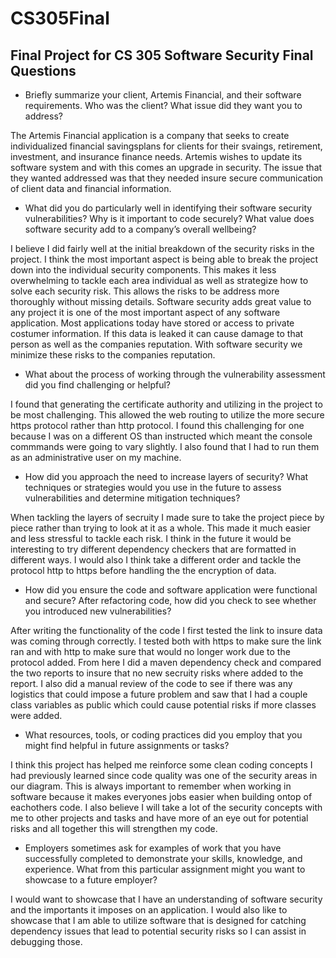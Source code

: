 # CS305Final
## Final Project for CS 305 Software Security Final Questions

* Briefly summarize your client, Artemis Financial, and their software requirements. Who was the client? What issue did they want you to address?

The Artemis Financial application is a company that seeks to create individualized financial savingsplans for clients for their svaings, retirement, investment, and insurance finance needs. Artemis wishes to update its software system and with this comes an upgrade in security. The issue that they wanted addressed was that they needed insure secure communication of client data and financial information.

* What did you do particularly well in identifying their software security vulnerabilities? Why is it important to code securely? What value does software security add to a company’s overall wellbeing?

I believe I did fairly well at the initial breakdown of the security risks in the project. I think the most important aspect is being able to break the project down into the individual security components. This makes it less overwhelming to tackle each area individual as well as strategize how to solve each security risk. This allows the risks to be address more thoroughly without missing details. Software security adds great value to any project it is one of the most important aspect of any software application. Most applications today have stored or access to private costumer information. If this data is leaked it can cause damage to that person as well as the companies reputation. With software security we minimize these risks to the companies reputation.

* What about the process of working through the vulnerability assessment did you find challenging or helpful?

I found that generating the certificate authority and utilizing in the project to be most challenging. This allowed the web routing to utilize the more secure https protocol rather than http protocol. I found this challenging for one because I was on a different OS than instructed which meant the console commmands were going to vary slightly. I also found that I had to run them as an administrative user on my machine.

* How did you approach the need to increase layers of security? What techniques or strategies would you use in the future to assess vulnerabilities and determine mitigation techniques?

When tackling the layers of secruity I made sure to take the project piece by piece rather than trying to look at it as a whole. This made it much easier and less stressful to tackle each risk. I think in the future it would be interesting to try different dependency checkers that are formatted in different ways. I would also I think take a different order and tackle the protocol http to https before handling the the encryption of data.

* How did you ensure the code and software application were functional and secure? After refactoring code, how did you check to see whether you introduced new vulnerabilities?

After writing the functionality of the code I first tested the link to insure data was coming through correctly. I tested both with https to make sure the link ran and with http to make sure that would no longer work due to the protocol added. From here I did a maven dependency check and compared the two reports to insure that no new secruity risks where added to the report. I also did a manual review of the code to see if there was any logistics that could impose a future problem and saw that I had a couple class variables as public which could cause potential risks if more classes were added.

* What resources, tools, or coding practices did you employ that you might find helpful in future assignments or tasks?

I think this project has helped me reinforce some clean coding concepts I had previously learned since code quality was one of the security areas in our diagram. This is always important to remember when working in software because it makes everyones jobs easier when building ontop of eachothers code. I also believe I will take a lot of the security concepts with me to other projects and tasks and have more of an eye out for potential risks and all together this will strengthen my code.

* Employers sometimes ask for examples of work that you have successfully completed to demonstrate your skills, knowledge, and experience. What from this particular assignment might you want to showcase to a future employer?

I would want to showcase that I have an understanding of software security and the importants it imposes on an application. I would also like to showcase that I am able to utilize software that is designed for catching dependency issues that lead to potential security risks so I can assist in debugging those. 
